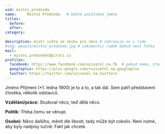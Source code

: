 ```yaml
---
uid: mistni.predseda
name:     Místní Předseda  	# běžně používáné jméno
titles:
  before:
  after:
category:
  
description: mistr světa ve skoku pro něco # zobrazuje se v lide
#img: people/mistni-predseda.jpg # zakomentuj radek dokud není fotka
mail:
  - mistni.predsedat@pirati.cz
profiles:
  facebook: https://www.facebook.com/uzivatel.na.fb  # pokud nema, staci smazat tuto radku
  googleplus: https://plus.google.com/+uzivatel.na.googleplus
  twitter: https://twitter.com/uzivatel.na.twitteru
---
```


Jméno Příjmení (*1. ledna 1900) je to a to, a tak dál. Sem patří představení člověka, několik odstavců.

**Vzdělání/práce:** Studoval něco, teď dělá něco.

**Politik:** Třeba čemu se věnuje.

**Osobní:** Něco dalšího, měnit dle libosti, tady může být cokoliv. Není nutné, aby byly nadpisy tučně. Fakt jak chcete.

